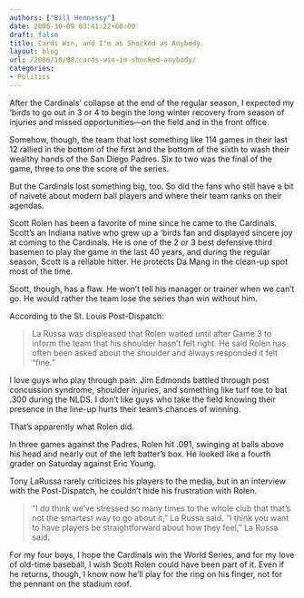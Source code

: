 ```yaml
---
authors: ["Bill Hennessy"]
date: 2006-10-09 03:41:22+00:00
draft: false
title: Cards Win, and I'm as Shocked as Anybody
layout: blog
url: /2006/10/08/cards-win-im-shocked-anybody/
categories:
- Politics
---
```


After the Cardinals’ collapse at the end of the regular season, I expected my ‘birds to go out in 3 or 4 to begin the long winter recovery from season of injuries and missed opportunities—on the field and in the front office.

Somehow, though, the team that lost something like 114 games in their last 12 rallied in the bottom of the first and the bottom of the sixth to wash their wealthy hands of the San Diego Padres. Six to two was the final of the game, three to one the score of the series.

But the Cardinals lost something big, too. So did the fans who still have a bit of naiveté about modern ball players and where their team ranks on their agendas.

Scott Rolen has been a favorite of mine since he came to the Cardinals. Scott’s an Indiana native who grew up a ‘birds fan and displayed sincere joy at coming to the Cardinals. He is one of the 2 or 3 best defensive third basemen to play the game in the last 40 years, and during the regular season, Scott is a reliable hitter. He protects Da Mang in the clean-up spot most of the time.

Scott, though, has a flaw. He won’t tell his manager or trainer when we can’t go. He would rather the team lose the series than win without him.

According to the St. Louis Post-Dispatch:



> La Russa was displeased that Rolen waited until after Game 3 to inform the team that his shoulder hasn’t felt right. He said Rolen has often been asked about the shoulder and always responded it felt “fine.”



I love guys who play through pain. Jim Edmonds battled through post concussion syndrome, shoulder injuries, and something like turf toe to bat .300 during the NLDS. I don’t like guys who take the field knowing their presence in the line-up hurts their team’s chances of winning.

That’s apparently what Rolen did.

In three games against the Padres, Rolen hit .091, swinging at balls above his head and nearly out of the left batter’s box. He looked like a fourth grader on Saturday against Eric Young.

Tony LaRussa rarely criticizes his players to the media, but in an interview with the Post-Dispatch, he couldn’t hide his frustration with Rolen.



> “I do think we’ve stressed so many times to the whole club that that’s not the smartest way to go about it,” La Russa said. “I think you want to have players be straightforward about how they feel,” La Russa said.



For my four boys, I hope the Cardinals win the World Series, and for my love of old-time baseball, I wish Scott Rolen could have been part of it. Even if he returns, though, I know now he’ll play for the ring on his finger, not for the pennant on the stadium roof.
